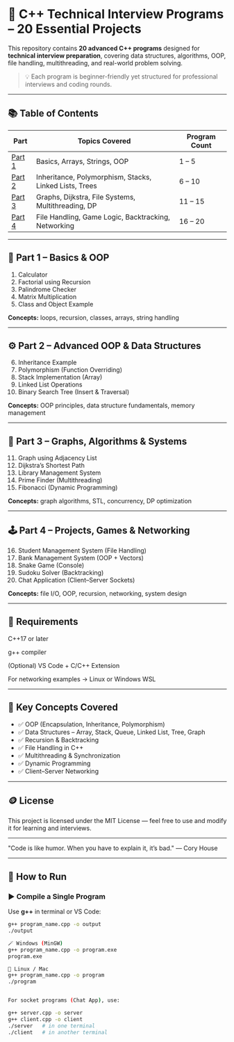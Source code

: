 # 🚀 C++ Technical Interview Programs – 20 Essential Projects

This repository contains **20 advanced C++ programs** designed for **technical interview preparation**, covering data structures, algorithms, OOP, file handling, multithreading, and real-world problem solving.

> 💡 Each program is beginner-friendly yet structured for professional interviews and coding rounds.

---

## 📚 Table of Contents

| Part | Topics Covered | Program Count |
|------|----------------|----------------|
| [Part 1](#part-1--basics--oop) | Basics, Arrays, Strings, OOP | 1 – 5 |
| [Part 2](#part-2--advanced-oop--data-structures) | Inheritance, Polymorphism, Stacks, Linked Lists, Trees | 6 – 10 |
| [Part 3](#part-3--graphs--algorithms--systems) | Graphs, Dijkstra, File Systems, Multithreading, DP | 11 – 15 |
| [Part 4](#part-4--projects--games--networking) | File Handling, Game Logic, Backtracking, Networking | 16 – 20 |

---

## 🧠 Part 1 – Basics & OOP
1. Calculator  
2. Factorial using Recursion  
3. Palindrome Checker  
4. Matrix Multiplication  
5. Class and Object Example  

**Concepts:** loops, recursion, classes, arrays, string handling

---

## ⚙️ Part 2 – Advanced OOP & Data Structures
6. Inheritance Example  
7. Polymorphism (Function Overriding)  
8. Stack Implementation (Array)  
9. Linked List Operations  
10. Binary Search Tree (Insert & Traversal)

**Concepts:** OOP principles, data structure fundamentals, memory management

---

## 🧩 Part 3 – Graphs, Algorithms & Systems
11. Graph using Adjacency List  
12. Dijkstra’s Shortest Path  
13. Library Management System  
14. Prime Finder (Multithreading)  
15. Fibonacci (Dynamic Programming)

**Concepts:** graph algorithms, STL, concurrency, DP optimization

---

## 🕹️ Part 4 – Projects, Games & Networking
16. Student Management System (File Handling)  
17. Bank Management System (OOP + Vectors)  
18. Snake Game (Console)  
19. Sudoku Solver (Backtracking)  
20. Chat Application (Client–Server Sockets)

**Concepts:** file I/O, OOP, recursion, networking, system design

---

## 📖 Requirements

C++17 or later

g++ compiler

(Optional) VS Code + C/C++ Extension

For networking examples → Linux or Windows WSL

---

## 🧩 Key Concepts Covered

- ✅ OOP (Encapsulation, Inheritance, Polymorphism)
- ✅ Data Structures – Array, Stack, Queue, Linked List, Tree, Graph
- ✅ Recursion & Backtracking
- ✅ File Handling in C++
- ✅ Multithreading & Synchronization
- ✅ Dynamic Programming
- ✅ Client–Server Networking

---

## 🪙 License

This project is licensed under the MIT License — feel free to use and modify it for learning and interviews.

---

"Code is like humor. When you have to explain it, it’s bad."
— Cory House

---

## 🧰 How to Run

### ▶️ Compile a Single Program
Use **g++** in terminal or VS Code:

```bash
g++ program_name.cpp -o output
./output

🪄 Windows (MinGW)
g++ program_name.cpp -o program.exe
program.exe

🧪 Linux / Mac
g++ program_name.cpp -o program
./program


For socket programs (Chat App), use:

g++ server.cpp -o server
g++ client.cpp -o client
./server   # in one terminal
./client   # in another terminal
